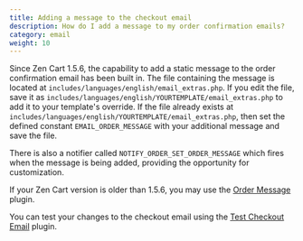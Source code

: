 ```yaml
---
title: Adding a message to the checkout email
description: How do I add a message to my order confirmation emails? 
category: email
weight: 10
---
```


Since Zen Cart 1.5.6, the capability to add a static message to the order confirmation email has been built in.  The file containing the message is located at `includes/languages/english/email_extras.php`. If you edit the file, save it as `includes/languages/english/YOURTEMPLATE/email_extras.php` to add it to your template's override.  If the file already exists at `includes/languages/english/YOURTEMPLATE/email_extras.php`, then set the defined constant `EMAIL_ORDER_MESSAGE` with your additional message and save the file.  

There is also a notifier called `NOTIFY_ORDER_SET_ORDER_MESSAGE` which fires when the message is being added, providing the opportunity for customization.

If your Zen Cart version is older than 1.5.6, you may use the [Order Message](https://www.zen-cart.com/downloads.php?do=file&id=2200) plugin.

You can test your changes to the checkout email using the [Test Checkout Email](https://www.zen-cart.com/downloads.php?do=file&id=2291) plugin. 

